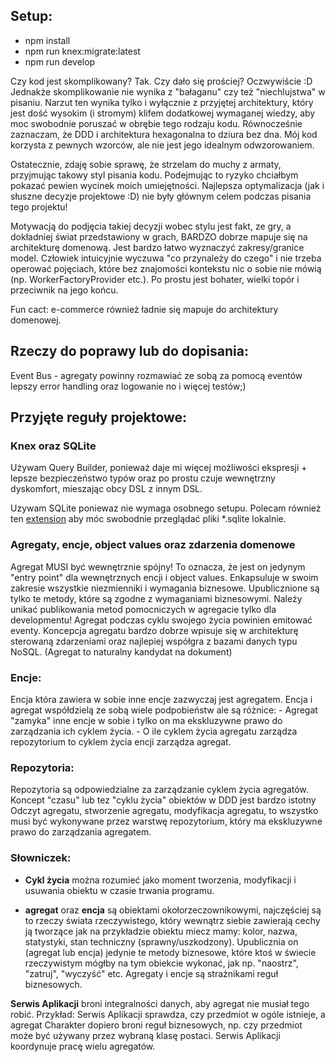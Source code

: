 ## Setup:

- npm install
- npm run knex:migrate:latest
- npm run develop


Czy kod jest skomplikowany? Tak. Czy dało się prościej? Oczwywiście :D 
Jednakże skomplikowanie nie wynika z "bałaganu" czy też "niechlujstwa" w pisaniu. 
Narzut ten wynika tylko i wyłącznie z przyjętej architektury, który jest dość wysokim (i stromym) klifem dodatkowej wymaganej wiedzy, aby moc swobodnie poruszać w obrębie tego rodzaju kodu. Równocześnie zaznaczam, że DDD i architektura hexagonalna to dziura bez dna. Mój kod korzysta z pewnych wzorców, ale nie jest jego idealnym odwzorowaniem.

Ostatecznie, zdaję sobie sprawę, że strzelam do muchy z armaty, przyjmując takowy styl pisania kodu. Podejmując to ryzyko chciałbym pokazać pewien wycinek moich umiejętności. Najlepsza optymalizacja (jak i słuszne decyzje projektowe :D) nie były głównym celem podczas pisania tego projektu! 

Motywacją do podjęcia takiej decyzji wobec stylu jest fakt, ze gry, a dokładniej świat przedstawiony w grach, BARDZO dobrze mapuje się na architekturę domenową. 
Jest bardzo łatwo wyznaczyć zakresy/granice model. Człowiek intuicyjnie wyczuwa "co przynależy do czego" i nie trzeba operować pojęciach, które bez znajomości kontekstu nic o sobie nie mówią (np. WorkerFactoryProvider etc.). Po prostu jest bohater, wielki topór i przeciwnik na jego końcu.

Fun cact: e-commerce również ładnie się mapuje do architektury domenowej. 


## Rzeczy do poprawy lub do dopisania:

Event Bus - agregaty powinny rozmawiać ze sobą za pomocą eventów
lepszy error handling oraz logowanie
no i więcej testów;)

## Przyjęte reguły projektowe:

### Knex oraz SQLite
Używam Query Builder, ponieważ daje mi więcej możliwości ekspresji + lepsze bezpieczeństwo typów oraz po prostu czuje wewnętrzny dyskomfort, mieszając obcy DSL z innym DSL.

Uzywam SQLite poniewaz nie wymaga osobnego setupu. Polecam również ten [extension](https://marketplace.visualstudio.com/items?itemName=qwtel.sqlite-viewer) aby móc swobodnie przeglądać pliki *.sqlite lokalnie.

### Agregaty, encje, object values oraz zdarzenia domenowe
Agregat MUSI być wewnętrznie spójny! To oznacza, że jest on jedynym "entry point" dla wewnętrznych encji i object values.
Enkapsuluje w swoim zakresie wszystkie niezmienniki i wymagania biznesowe.
Upublicznione są tylko te metody, które są zgodne z wymaganiami biznesowymi. 
Należy unikać publikowania metod pomocniczych w agregacie tylko dla developmentu!
Agregat podczas cyklu swojego życia powinien emitować eventy. Koncepcja agregatu bardzo dobrze wpisuje się w architekturę sterowaną zdarzeniami oraz najlepiej współgra z bazami danych typu NoSQL. (Agregat to naturalny kandydat na dokument)

### Encje:
Encja która zawiera w sobie inne encje zazwyczaj jest agregatem.
Encja i agregat współdzielą ze sobą wiele podpobieństw ale są różnice:
    - Agregat "zamyka" inne encje w sobie i tylko on ma ekskluzywne prawo do zarządzania ich cyklem życia.
    - O ile cyklem życia agregatu zarządza repozytorium to cyklem życia encji zarządza agregat.

### Repozytoria:
Repozytoria są odpowiedzialne za zarządzanie cyklem życia agregatów.
Koncept "czasu" lub tez "cyklu życia" obiektów w DDD jest bardzo istotny
Odczyt agregatu, stworzenie agregatu, modyfikacja agregatu, to wszystko musi być wykonywane przez warstwę repozytorium, który ma ekskluzywne prawo do zarządzania agregatem. 


### Słowniczek:
- **Cykl życia** można rozumieć jako moment tworzenia, modyfikacji i usuwania obiektu w czasie trwania programu. 

- **agregat** oraz **encja** są obiektami okołorzeczownikowymi, najczęściej są to rzeczy świata rzeczywistego, który wewnątrz siebie zawierają cechy ją tworzące jak na przykładzie obiektu miecz mamy: kolor, nazwa, statystyki, stan techniczny (sprawny/uszkodzony). Upublicznia on (agregat lub encja) jedynie te metody biznesowe, które ktoś w świecie rzeczywistym mógłby na tym obiekcie wykonać, jak np. "naostrz", "zatruj", "wyczyść" etc. Agregaty i encje są strażnikami reguł biznesowych.

**Serwis Aplikacji** broni integralności danych, aby agregat nie musiał tego robić. Przykład: Serwis Aplikacji sprawdza, czy przedmiot w ogóle istnieje, a agregat Charakter dopiero broni reguł biznesowych, np. czy przedmiot może być używany przez wybraną klasę postaci. 
Serwis Aplikacji koordynuje pracę wielu agregatów. 
